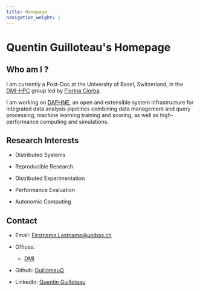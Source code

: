 ```yaml
---
title: Homepage
navigation_weight: 1
---
```


# Quentin Guilloteau's Homepage

## Who am I ?

I am currently a Post-Doc at the University of Basel, Switzerland, in the [DMI-HPC](https://hpc.dmi.unibas.ch/) group led by [Florina Ciorba](https://hpc.dmi.unibas.ch/people/florina-ciorba/).

I am working on [DAPHNE](https://daphne-eu.eu/), an open and extensible system infrastructure for integrated data analysis pipelines combining data management and query processing, machine learning training and scoring, as well as high-performance computing and simulations.


## Research Interests

- Distributed Systems

- Reproducible Research

- Distributed Experimentation

- Performance Evaluation

- Autonomic Computing


## Contact

* Email: Firstname.Lastname@unibas.ch

* Offices:

    * [DMI](https://www.openstreetmap.org/node/5718182589#map=18/47.56019/7.58816)

* Github: [GuilloteauQ](https://github.com/GuilloteauQ)

* LinkedIn: [Quentin Guilloteau](https://www.linkedin.com/in/quentin-guilloteau-778a61151/)

